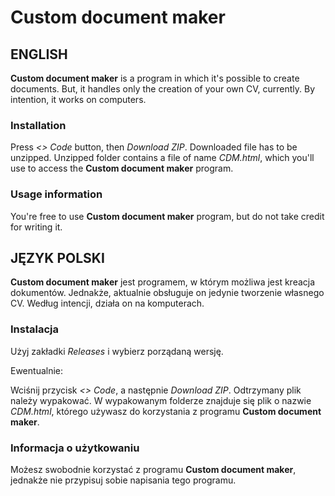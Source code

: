 # Custom document maker

## ENGLISH

**Custom document maker** is a program in which it's possible to create documents.
But, it handles only the creation of your own CV, currently.
By intention, it works on computers.

### Installation

Press *<> Code* button, then *Download ZIP*.
Downloaded file has to be unzipped.
Unzipped folder contains a file of name *CDM.html*, which you'll use to access the **Custom document maker** program.

### Usage information

You're free to use **Custom document maker** program, but do not take credit for writing it.



## JĘZYK POLSKI

**Custom document maker** jest programem, w którym możliwa jest kreacja dokumentów.
Jednakże, aktualnie obsługuje on jedynie tworzenie własnego CV.
Według intencji, działa on na komputerach.

### Instalacja

Użyj zakładki *Releases* i wybierz porządaną wersję. 

Ewentualnie:

Wciśnij przycisk *<> Code*, a następnie *Download ZIP*.
Odtrzymany plik należy wypakować.
W wypakowanym folderze znajduje się plik o nazwie *CDM.html*, którego używasz do korzystania z programu **Custom document maker**.

### Informacja o użytkowaniu

Możesz swobodnie korzystać z programu **Custom document maker**, jednakże nie przypisuj sobie napisania tego programu.
